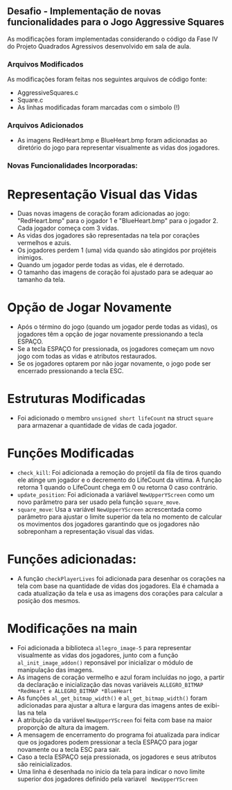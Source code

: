 
## Desafio - Implementação de novas funcionalidades para o Jogo Aggressive Squares
As modificações foram implementadas considerando o código da Fase IV do Projeto Quadrados Agressivos desenvolvido em sala de aula.

### Arquivos Modificados
As modificações foram feitas nos seguintes arquivos de código fonte:

- AggressiveSquares.c
- Square.c
- As linhas modificadas foram marcadas com o simbolo (!)

### Arquivos Adicionados
- As imagens RedHeart.bmp e BlueHeart.bmp foram adicionadas ao diretório do jogo para representar visualmente as vidas dos jogadores.

### Novas Funcionalidades Incorporadas:

# Representação Visual das Vidas
- Duas novas imagens de coração foram adicionadas ao jogo: "RedHeart.bmp" para o jogador 1 e "BlueHeart.bmp" para o jogador 2. Cada jogador começa com 3 vidas.
- As vidas dos jogadores são representadas na tela por corações vermelhos e azuis.
- Os jogadores perdem 1 (uma) vida quando são atingidos por projéteis inimigos.
- Quando um jogador perde todas as vidas, ele é derrotado.
- O tamanho das imagens de coração foi ajustado para se adequar ao tamanho da tela.

# Opção de Jogar Novamente
- Após o término do jogo (quando um jogador perde todas as vidas), os jogadores têm a opção de jogar novamente pressionando a tecla ESPAÇO.
- Se a tecla ESPAÇO for pressionada, os jogadores começam um novo jogo com todas as vidas e atributos restaurados.
- Se os jogadores optarem por não jogar novamente, o jogo pode ser encerrado pressionando a tecla ESC.


# Estruturas Modificadas
- Foi adicionado o membro `unsigned short lifeCount` na struct `square` para armazenar a quantidade de vidas de cada jogador.

# Funções Modificadas
- `check_kill`: Foi adicionada a remoção do projetil da fila de tiros quando ele atinge um jogador e o decremento do LifeCount da vitima. A função retorna 1 quando o LifeCount chega em 0 ou retorna 0 caso contrário.
- `update_position`: Foi adicionada a variável `NewUpperYScreen` como um novo parâmetro para ser usado pela função `square_move`.
- `square_move`: Usa a variável `NewUpperYScreen` acrescentada como parâmetro para ajustar o limite superior da tela no momento de calcular os movimentos dos jogadores garantindo que os jogadores não sobreponham a representação visual das vidas.

# Funções adicionadas:
- A função `checkPlayerLives` foi adicionada para desenhar os corações na tela com base na quantidade de vidas dos jogadores. Ela é chamada a cada atualização da tela e usa as imagens dos corações para calcular a posição dos mesmos.

# Modificações na main
- Foi adicionada a biblioteca `allegro_image-5` para representar visualmente as vidas dos jogadores, junto com a função `al_init_image_addon()` reponsável por inicializar o módulo de manipulação das imagens.
- As imagens de coração vermelho e azul foram incluídas no jogo, a partir da declaração e inicialização das novas variáveis `ALLEGRO_BITMAP *RedHeart e ALLEGRO_BITMAP *BlueHeart`
- As funções `al_get_bitmap_width()` e `al_get_bitmap_width()` foram adicionadas para ajustar a altura e largura das imagens antes de exibi-las na tela
- A atribuição da variável `NewUpperYScreen` foi feita com base na maior proporção de altura da imagem.
- A mensagem de encerramento do programa foi atualizada para indicar que os jogadores podem pressionar a tecla ESPAÇO para jogar novamente ou a tecla ESC para sair.
- Caso a tecla ESPAÇO seja pressionada, os jogadores e seus atributos são reinicializados.
- Uma linha é desenhada no inicio da tela para indicar o novo limite superior dos jogadores definido pela variavel ` NewUpperYScreen`
